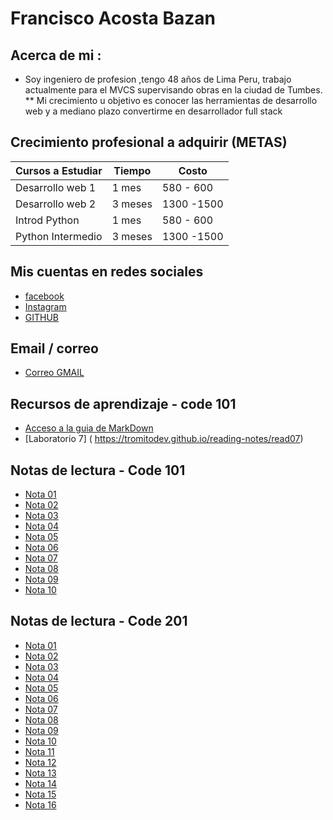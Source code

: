 # Francisco Acosta Bazan
## Acerca de mi : 
* Soy ingeniero de profesion  ,tengo 48 años de Lima Peru, trabajo actualmente para el MVCS supervisando obras en la ciudad de Tumbes. 
** Mi crecimiento u objetivo es conocer las herramientas de desarrollo web y a mediano plazo convertirme en desarrollador full stack

## Crecimiento profesional a adquirir (METAS)

| Cursos a Estudiar | Tiempo      | Costo         |
|-------------------|-------------|---------------|
| Desarrollo web 1  | 1 mes       | 580 - 600     | 
|Desarrollo web 2   | 3 meses     | 1300 -1500    |
| Introd Python     | 1 mes       | 580 - 600     | 
| Python Intermedio | 3 meses     |1300 -1500     | 

## Mis cuentas en redes sociales 
* [facebook](https://facebook.com)
* [Instagram](https://instagram.com)
* [GITHUB](https://github.com/tromitodev)
## Email / correo  
* [Correo GMAIL](https://francisco.pnsu@gmail.com)
## Recursos de aprendizaje - code 101   
* [Acceso a la guia de MarkDown](https://tromitodev.github.io/reading-notes/markdown-guide)
* [Laboratorio 7] ( https://tromitodev.github.io/reading-notes/read07)
## Notas de lectura - Code 101 
- [Nota 01](101/read01.md)  
- [Nota 02](101/read02.md)  
- [Nota 03](101/read03.md)  
- [Nota 04](101/read04.md)  
- [Nota 05](101/read05.md)  
- [Nota 06](101/read06.md)  
- [Nota 07](101/read07.md)  
- [Nota 08](101/read08.md)  
- [Nota 09](101/read09.md)  
- [Nota 10](101/read10.md)

## Notas de lectura - Code 201 
- [Nota 01](201/read01.md)  
- [Nota 02](201/read02.md)  
- [Nota 03](201/read03.md)  
- [Nota 04](201/read04.md)  
- [Nota 05](201/read05.md)  
- [Nota 06](201/read06.md)  
- [Nota 07](201/read07.md)  
- [Nota 08](201/read08.md)  
- [Nota 09](201/read09.md)  
- [Nota 10](201/read10.md)  
- [Nota 11](201/read11.md)  
- [Nota 12](201/read12.md)  
- [Nota 13](201/read13.md)  
- [Nota 14](201/read14.md)  
- [Nota 15](201/read15.md)  
- [Nota 16](201/read16.md)